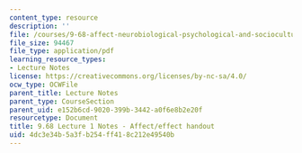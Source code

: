 ```yaml
---
content_type: resource
description: ''
file: /courses/9-68-affect-neurobiological-psychological-and-sociocultural-counterparts-of-feelings-spring-2013/4dc3e34b5a3fb254ff418c212e49540b_MIT9_68S13_affct-effct_L1.pdf
file_size: 94467
file_type: application/pdf
learning_resource_types:
- Lecture Notes
license: https://creativecommons.org/licenses/by-nc-sa/4.0/
ocw_type: OCWFile
parent_title: Lecture Notes
parent_type: CourseSection
parent_uid: e152b6cd-9020-399b-3442-a0f6e8b2e20f
resourcetype: Document
title: 9.68 Lecture 1 Notes - Affect/effect handout
uid: 4dc3e34b-5a3f-b254-ff41-8c212e49540b
---
```

